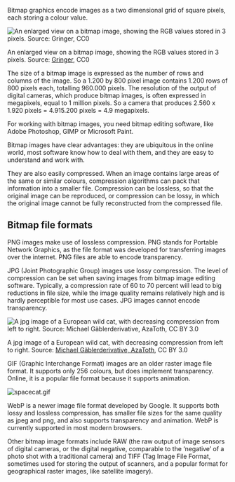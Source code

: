 Bitmap graphics encode images as a two dimensional grid of square pixels, each storing a colour value.

![An enlarged view on a bitmap image, showing the RGB values stored in 3 pixels. Source: [Gringer](https://commons.wikimedia.org/wiki/File:Rgb-raster-image.svg), CC0](File%20formats,%20dimensions%20and%20units%20d1757276a4214716bd793dd0f19ac95c/942px-Rgb-raster-image.svg.png)

An enlarged view on a bitmap image, showing the RGB values stored in 3 pixels. Source: [Gringer](https://commons.wikimedia.org/wiki/File:Rgb-raster-image.svg), CC0

The size of a bitmap image is expressed as the number of rows and columns of the image. So a 1.200 by 800 pixel image contains 1.200 rows of 800 pixels each, totalling 960.000 pixels. The resolution of the output of digital cameras, which produce bitmap images, is often expressed in megapixels, equal to 1 million pixels. So a camera that produces 2.560  x 1.920 pixels =  4.915.200 pixels = 4.9 megapixels.

For working with bitmap images, you need bitmap editing software, like Adobe Photoshop, GIMP or Microsoft Paint.

Bitmap images have clear advantages: they are ubiquitous in the online world, most software know how to deal with them, and they are easy to understand and work with.

They are also easily compressed. When an image contains large areas of the same or similar colours, compression algorithms can pack that information into a smaller file. Compression can be lossless, so that the original image can be reproduced, or compression can be lossy, in which the original image cannot be fully reconstructed from the compressed file.

## Bitmap file formats

PNG images make use of lossless compression. PNG stands for Portable Network Graphics, as the file format was developed for transferring images over the internet. PNG files are able to encode transparency.

JPG (Joint Photographic Group) images use lossy compression. The level of compression can be set when saving images from bitmap image editing software. Typically, a compression rate of 60 to 70 percent will lead to big reductions in file size, while the image quality remains relatively high and is hardly perceptible for most use cases. JPG images cannot encode transparency.

![A jpg image of a European wild cat, with decreasing compression from left to right. Source: [Michael Gäblerderivative, AzaToth](https://commons.wikimedia.org/wiki/File:Felis_silvestris_silvestris_small_gradual_decrease_of_quality.png), CC BY 3.0](File%20formats,%20dimensions%20and%20units%20d1757276a4214716bd793dd0f19ac95c/Felis_silvestris_silvestris_small_gradual_decrease_of_quality.png)

A jpg image of a European wild cat, with decreasing compression from left to right. Source: [Michael Gäblerderivative, AzaToth](https://commons.wikimedia.org/wiki/File:Felis_silvestris_silvestris_small_gradual_decrease_of_quality.png), CC BY 3.0

GIF (Graphic Interchange Format) images are an older raster image file format. It supports only 256 colours, but does implement transparency. Online, it is a popular file format because it supports animation.

![spacecat.gif](File%20formats,%20dimensions%20and%20units%20d1757276a4214716bd793dd0f19ac95c/spacecat.gif)

WebP is a newer image file format developed by Google. It supports both lossy and lossless compression, has smaller file sizes for the same quality as jpeg and png, and also supports transparency and animation. WebP is currently supported in most modern browsers.

Other bitmap image formats include RAW (the raw output of image sensors of digital cameras, or the digital negative, comparable to the ‘negative’ of a photo shot with a traditional camera) and TIFF (Tag Image File Format, sometimes used for storing the output of scanners, and a popular format for geographical raster images, like satellite imagery).